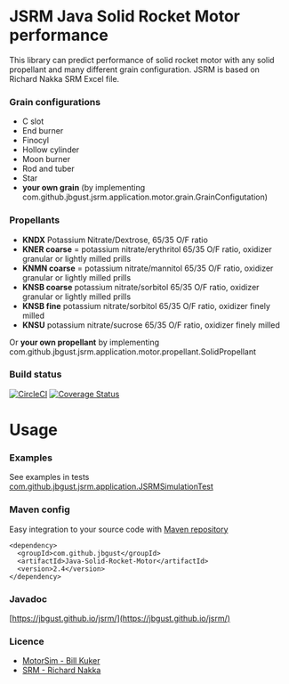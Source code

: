 # JSRM Java Solid Rocket Motor performance
This library can predict performance of solid rocket motor with any solid propellant and many different grain configuration.
JSRM is based on Richard Nakka SRM Excel file. 

### Grain configurations
- C slot
- End burner
- Finocyl
- Hollow cylinder
- Moon burner
- Rod and tuber
- Star
- **your own grain** (by implementing com.github.jbgust.jsrm.application.motor.grain.GrainConfigutation)

### Propellants
- **KNDX** Potassium Nitrate/Dextrose, 65/35 O/F ratio
- **KNER coarse** = potassium nitrate/erythritol 65/35 O/F ratio, oxidizer granular or lightly milled prills
- **KNMN coarse** = potassium nitrate/mannitol 65/35 O/F ratio, oxidizer granular or lightly milled prills
- **KNSB coarse** potassium nitrate/sorbitol 65/35 O/F ratio, oxidizer granular or lightly milled prills
- **KNSB fine** potassium nitrate/sorbitol 65/35 O/F ratio, oxidizer finely milled
- **KNSU** potassium nitrate/sucrose 65/35 O/F ratio, oxidizer finely milled

Or **your own propellant** by implementing com.github.jbgust.jsrm.application.motor.propellant.SolidPropellant

### Build status 
[![CircleCI](https://circleci.com/gh/jbgust/jsrm/tree/master.svg?style=svg)](https://circleci.com/gh/jbgust/jsrm/tree/master) [![Coverage Status](https://coveralls.io/repos/github/jbgust/jsrm/badge.svg?branch=master)](https://coveralls.io/github/jbgust/jsrm?branch=master)

# Usage
### Examples
See examples in tests [com.github.jbgust.jsrm.application.JSRMSimulationTest](https://github.com/jbgust/jsrm/blob/4e4b0ee4455cfbbf24bb1b64b2115777ae93c840/src/test/java/com/github/jbgust/jsrm/application/JSRMSimulationTest.java#L55)

### Maven config
Easy integration to your source code with [Maven repository](https://search.maven.org/artifact/com.github.jbgust/Java-Solid-Rocket-Motor)

```
<dependency>
  <groupId>com.github.jbgust</groupId>
  <artifactId>Java-Solid-Rocket-Motor</artifactId>
  <version>2.4</version>
</dependency>
```

### Javadoc
[https://jbgust.github.io/jsrm/](https://jbgust.github.io/jsrm/)

### Licence
* [MotorSim - Bill Kuker](https://github.com/bkuker/motorsim)
* [SRM - Richard Nakka](http://nakka-rocketry.net/softw.html#SRM)


